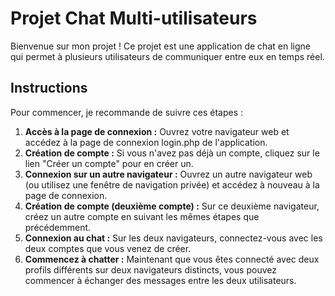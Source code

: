 Projet Chat Multi-utilisateurs
==============================

Bienvenue sur mon projet
! Ce projet est une application de chat en ligne qui permet à plusieurs utilisateurs de communiquer entre eux en temps réel.

Instructions
------------

Pour commencer, je recommande de suivre ces étapes :

1.  **Accès à la page de connexion :** Ouvrez votre navigateur web et accédez à la page de connexion login.php de l'application.
2.  **Création de compte :** Si vous n'avez pas déjà un compte, cliquez sur le lien "Créer un compte" pour en créer un.
3.  **Connexion sur un autre navigateur :** Ouvrez un autre navigateur web (ou utilisez une fenêtre de navigation privée) et accédez à nouveau à la page de connexion.
4.  **Création de compte (deuxième compte) :** Sur ce deuxième navigateur, créez un autre compte en suivant les mêmes étapes que précédemment.
5.  **Connexion au chat :** Sur les deux navigateurs, connectez-vous avec les deux comptes que vous venez de créer.
6.  **Commencez à chatter :** Maintenant que vous êtes connecté avec deux profils différents sur deux navigateurs distincts, vous pouvez commencer à échanger des messages entre les deux utilisateurs.

